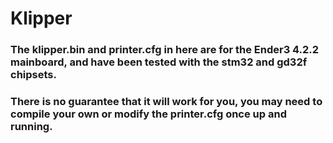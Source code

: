 # Klipper

### The klipper.bin and printer.cfg in here are for the Ender3 4.2.2 mainboard, and have been tested with the stm32 and gd32f chipsets. 

### There is no guarantee that it will work for you, you may need to compile your own or modify the printer.cfg once up and running.

